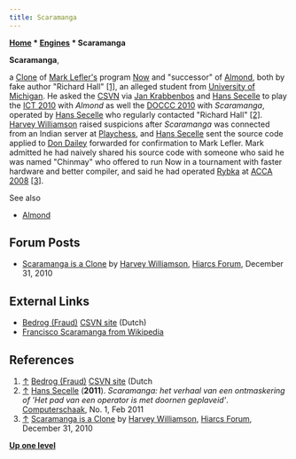 ```yaml
---
title: Scaramanga
---
```

**[Home](Home "Home") \* [Engines](Engines "Engines") \* Scaramanga**


**Scaramanga**,  

a [Clone](Category:Clone "Category:Clone") of [Mark Lefler's](Mark_Lefler "Mark Lefler") program [Now](Now "Now") and "successor" of [Almond](Almond "Almond"), both by fake author "Richard Hall" 
<a id="cite-note-1" href="#cite-ref-1">[1]</a>, 
an alleged student from [University of Michigan](University_of_Michigan "University of Michigan"). He asked the [CSVN](CSVN "CSVN") via [Jan Krabbenbos](Jan_Krabbenbos "Jan Krabbenbos") and [Hans Secelle](Hans_Secelle "Hans Secelle") to play the [ICT 2010](ICT_2010 "ICT 2010") with *Almond* as well the [DOCCC 2010](DOCCC_2010 "DOCCC 2010") with *Scaramanga*, 
operated by [Hans Secelle](Hans_Secelle "Hans Secelle") who regularly contacted "Richard Hall" <a id="cite-note-2" href="#cite-ref-2">[2]</a>. 
[Harvey Williamson](Harvey_Williamson "Harvey Williamson") raised suspicions after *Scaramanga* was connected from an Indian server at [Playchess](index.php?title=Playchess&action=edit&redlink=1 "Playchess (page does not exist)"), and [Hans Secelle](Hans_Secelle "Hans Secelle") sent the source code applied to [Don Dailey](Don_Dailey "Don Dailey") forwarded for confirmation to Mark Lefler. 
Mark admitted he had naively shared his source code with someone who said he was named "Chinmay" who offered to run Now in a tournament with faster hardware and better compiler, and said he had operated [Rybka](Rybka "Rybka") at [ACCA 2008](ACCA_2008 "ACCA 2008")
<a id="cite-note-3" href="#cite-ref-3">[3]</a>.


See also



* [Almond](Almond "Almond")


## Forum Posts


* [Scaramanga is a Clone](http://hiarcs.net/forums/viewtopic.php?t=3906&sid=dd922e95c6d41bfd32d5242cd7d4f2d4) by [Harvey Williamson](Harvey_Williamson "Harvey Williamson"), [Hiarcs Forum](Computer_Chess_Forums "Computer Chess Forums"), December 31, 2010


## External Links


* [Bedrog (Fraud)](https://www.csvn.nl/index.php?option=com_content&view=article&id=492%3Abedrog&catid=51%3Atoernooien&Itemid=28&lang=en) [CSVN site](CSVN "CSVN") (Dutch)
* [Francisco Scaramanga from Wikipedia](https://en.wikipedia.org/wiki/Francisco_Scaramanga)


## References


1. <a id="cite-ref-1" href="#cite-note-1">↑</a> [Bedrog (Fraud)](https://www.csvn.nl/index.php?option=com_content&view=article&id=492%3Abedrog&catid=51%3Atoernooien&Itemid=28&lang=en) [CSVN site](CSVN "CSVN") (Dutch
2. <a id="cite-ref-2" href="#cite-note-2">↑</a> [Hans Secelle](Hans_Secelle "Hans Secelle") (**2011**). *Scaramanga: het verhaal van een ontmaskering of 'Het pad van een operator is met doornen geplaveid'*. [Computerschaak](Computerschaak "Computerschaak"), No. 1, Feb 2011
3. <a id="cite-ref-3" href="#cite-note-3">↑</a> [Scaramanga is a Clone](http://hiarcs.net/forums/viewtopic.php?t=3906&sid=dd922e95c6d41bfd32d5242cd7d4f2d4) by [Harvey Williamson](Harvey_Williamson "Harvey Williamson"), [Hiarcs Forum](Computer_Chess_Forums "Computer Chess Forums"), December 31, 2010

**[Up one level](Engines "Engines")**







 
